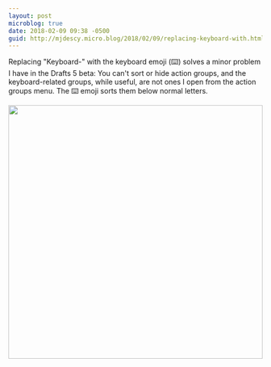 ```yaml
---
layout: post
microblog: true
date: 2018-02-09 09:38 -0500
guid: http://mjdescy.micro.blog/2018/02/09/replacing-keyboard-with.html
---
```

Replacing "Keyboard-" with the keyboard emoji (⌨️) solves a minor problem I have in the Drafts 5 beta: You can't sort or hide action groups, and the keyboard-related groups, while useful, are not ones I open from the action groups menu. The ⌨️ emoji sorts them below normal letters.

<img src="http://mjdescy.micro.blog/uploads/2018/e40c5ec598.jpg" width="504" height="503" />
